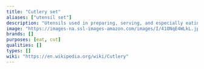 ```yaml
---
title: "Cutlery set"
aliases: ["utensil set"]
description: "Utensils used in preparing, serving, and especially eating food."
image: "https://images-na.ssl-images-amazon.com/images/I/41ONqE4WLkL.jpg"
brands: []
purposes: [eat, cut]
qualities: []
types: []
wiki: "https://en.wikipedia.org/wiki/Cutlery"
---
```

